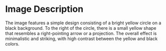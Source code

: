 # Image Description

The image features a simple design consisting of a bright yellow circle on a black background. To the right of the circle, there is a small yellow shape that resembles a right-pointing arrow or a projection. The overall effect is minimalistic and striking, with high contrast between the yellow and black colors.
